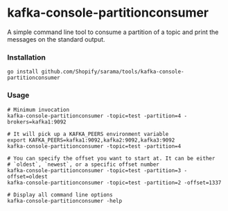 # kafka-console-partitionconsumer

A simple command line tool to consume a partition of a topic and print the messages
on the standard output.

### Installation

    go install github.com/Shopify/sarama/tools/kafka-console-partitionconsumer

### Usage

    # Minimum invocation
    kafka-console-partitionconsumer -topic=test -partition=4 -brokers=kafka1:9092

    # It will pick up a KAFKA_PEERS environment variable
    export KAFKA_PEERS=kafka1:9092,kafka2:9092,kafka3:9092
    kafka-console-partitionconsumer -topic=test -partition=4

    # You can specify the offset you want to start at. It can be either
    # `oldest`, `newest`, or a specific offset number
    kafka-console-partitionconsumer -topic=test -partition=3 -offset=oldest
    kafka-console-partitionconsumer -topic=test -partition=2 -offset=1337

    # Display all command line options
    kafka-console-partitionconsumer -help
